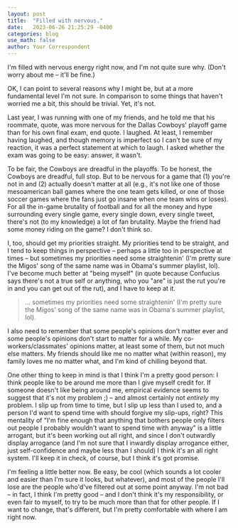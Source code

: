```yaml
---
layout: post
title:  "Filled with nervous."
date:   2023-06-26 21:25:29 -0400
categories: blog
use_math: false
author: Your Correspondent
---
```


I'm filled with nervous energy right now, and I'm not quite sure why. (Don't worry about me &ndash; it'll be fine.)

OK, I can point to several reasons why I might be, but at a more fundamental level I'm not sure. In comparison to some things that haven't worried me a bit, this should be trivial. Yet, it's not.

Last year, I was running with one of my friends, and he told me that his roommate, quote, was more nervous for the Dallas Cowboys' playoff game than for his own final exam, end quote. I laughed. At least, I remember having laughed, and though memory is imperfect so I can't be sure of my reaction, it was a perfect statement at which to laugh. I asked whether the exam was going to be easy: answer, it wasn't.

To be fair, the Cowboys are dreadful in the playoffs. To be honest, the Cowboys are dreadful, full stop. But to be nervous for a game that (1) you're not in and (2) actually doesn't matter at all (e.g., it's not like one of those mesoamerican ball games where the one team gets killed, or one of those soccer games where the fans just go insane when one team wins or loses). For all the in-game brutality of football and for all the money and hype surrounding every single game, every single down, every single tweet, there's not (to my knowledge) a lot of fan brutality. Maybe the friend had some money riding on the game? I don't think so.

I, too, should get my priorities straight. My priorities tend to be straight, and I tend to keep things in perspective &ndash; perhaps a little too in perspective at times &ndash; but sometimes my priorities need some straightenin' (I'm pretty sure the Migos' song of the same name was in Obama's summer playlist, lol). I've become much better at "being myself" (in quote because Confucius says there's not a true self or anything, who you "are" is just the rut you're in and you can get out of the rut), and I have to keep at it.

> ... sometimes my priorities need some straightenin' (I'm pretty sure the Migos' song of the same name was in Obama's summer playlist, lol).

I also need to remember that some people's opinions don't matter ever and some people's opinions don't start to matter for a while. My co-workers/classmates' opinions matter, at least some of them, but not much else matters. My friends should like me no matter what (within reason), my family loves me no matter what, and I'm kind of chilling beyond that.

One other thing to keep in mind is that I think I'm a pretty good person: I think people like to be around me more than I give myself credit for. If someone doesn't like being around me, empirical evidence seems to suggest that it's not my problem ;) &ndash; and almost certainly not *entirely* my problem. I slip up from time to time, but I slip up less than I used to, and a person I'd want to spend time with should forgive my slip-ups, right? This mentality of "I'm fine enough that anything that bothers people only filters out people I probably wouldn't want to spend time with anyway" is a little arrogant, but it's been working out all right, and since I don't outwardly display arrogance (and I'm not sure that I inwardly display arrogance either, just self-confidence and maybe less than I should) I think it's an all right system. I'll keep it in check, of course, but I think it's got promise.

I'm feeling a little better now. Be easy, be cool (which sounds a lot cooler and easier than I'm sure it looks, but whatever), and most of the people I'll lose are the people who'd've filtered out at some point anyway. I'm not bad &ndash; in fact, I think I'm pretty good &ndash; and I don't think it's my responsibility, or even fair to myself, to try to be much more than that for other people. If I want to change, that's different, but I'm pretty comfortable with where I am right now.



